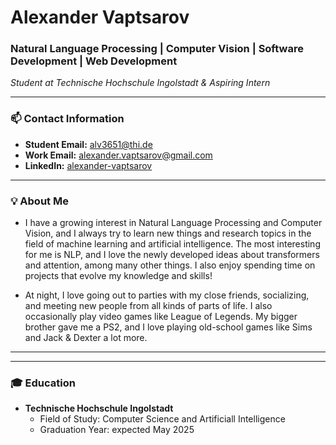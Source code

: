 # Alexander Vaptsarov

### Natural Language Processing | Computer Vision | Software Development | Web Development
_Student at Technische Hochschule Ingolstadt & Aspiring Intern_

---

### 📫 Contact Information
- **Student Email:** [alv3651@thi.de](mailto:alv3651@thi.de)
- **Work Email:** [alexander.vaptsarov@gmail.com](mailto:alexander.vaptsarov@gmail.com)
- **LinkedIn:** [alexander-vaptsarov](https://www.linkedin.com/in/alexander-vaptsarov/)

---

### 💡 About Me
- I have a growing interest in Natural Language Processing and Computer Vision, and I always try to learn new things and research topics in the field of machine learning and artificial intelligence. The most interesting for me is NLP, and I love the newly developed ideas about transformers and attention, among many other things. I also enjoy spending time on projects that evolve my knowledge and skills!

- At night, I love going out to parties with my close friends, socializing, and meeting new people from all kinds of parts of life. I also occasionally play video games like League of Legends. My bigger brother gave me a PS2, and I love playing old-school games like Sims and Jack & Dexter a lot more. 
---

<!-- ### 🛠️ Technologies & Tools
- **Languages:** Python, JavaScript, Java, HTML & CSS , SQL and I always try to learn more languages and expand my abilities 
- **Frameworks/Libraries:** PyTorch, Albumentations, TensorFlow, Scikit-learn, Keras, Matplotlib, Pandas, Numpy, Django, MongoDB
- **Tools:** Jupyter, ChatGPT and more. (за ся толкоз) -->

---

### 🎓 Education
- **Technische Hochschule Ingolstadt**
  - Field of Study: Computer Science and Artificiall Intelligence
  - Graduation Year: expected May 2025
